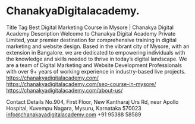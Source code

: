 # ChanakyaDigitalacademy.
Title Tag Best Digital Marketing Course in Mysore | Chanakya Digital Academy  Description Welcome to Chanakya Digital Academy Private Limited, your premier destination for comprehensive training in digital marketing and website design. Based in the vibrant city of Mysore, with an extension in Bangalore.
we are dedicated to empowering individuals with the knowledge and skills needed to thrive in today’s digital landscape.
We are a team of Digital Marketing and Website Development Professionals with over 9+ years of working experience in industry-based live projects.
https://chanakyadigitalacademy.com/
https://chanakyadigitalacademy.com/seo-course-in-mysore/
https://chanakyadigitalacademy.com/about-us/

Contact Details
No.904, First Floor, New Kantharaj Urs Rd, near Apollo Hospital, Kuvempu Nagara, Mysuru, Karnataka 570023
info@chanakayadigitalacademy.com
+91 95388 58589
